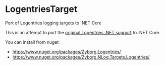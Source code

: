 # LogentriesTarget
Port of Logentries logging targets to .NET Core

This is an attempt to port the [original Logentries .NET support](https://github.com/rapid7/le_dotnet) to .NET Core.

You can install from nuget:
* https://www.nuget.org/packages/Zyborg.Logentries/
* https://www.nuget.org/packages/Zyborg.NLog.Targets.Logentries/
